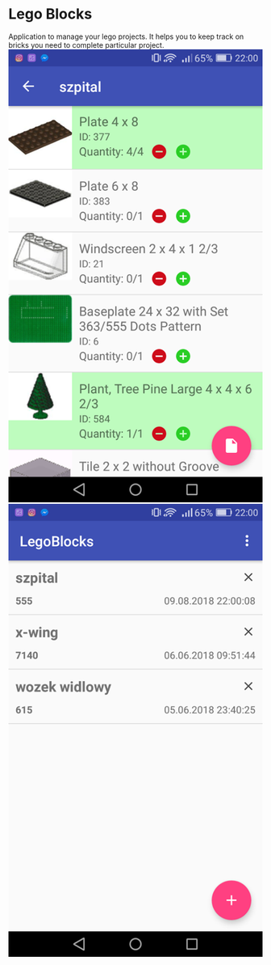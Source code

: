 # Lego Blocks
Application to manage your lego projects. 
It helps you to keep track on bricks you need to complete particular project. 
![MainActivity](imgs/img1.png)
![ProjectActivity](imgs/img2.png)